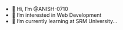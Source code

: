 - 👋 Hi, I’m @ANISH-0710
- 👀 I’m interested in Web Development
- 🌱 I’m currently learning at SRM University...

<!---
ANISH-0710/ANISH-0710 is a ✨ special ✨ repository because its `README.md` (this file) appears on your GitHub profile.
You can click the Preview link to take a look at your changes.
--->
